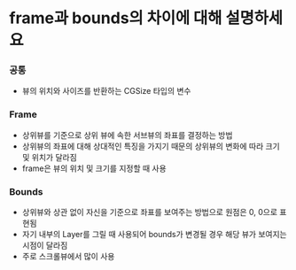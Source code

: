 # frame과 bounds의 차이에 대해 설명하세요

### 공통
- 뷰의 위치와 사이즈를 반환하는 CGSize 타입의 변수

### Frame
- 상위뷰를 기준으로 상위 뷰에 속한 서브뷰의 좌표를 결정하는 방법
- 상위뷰의 좌표에 대해 상대적인 특징을 가지기 때문의 상위뷰의 변화에 따라 크기 및 위치가 달라짐
- frame은 뷰의 위치 및 크기를 지정할 때 사용

### Bounds
- 상위뷰와 상관 없이 자신을 기준으로 좌표를 보여주는 방법으로 원점은 0, 0으로 표현됨
- 자기 내부의 Layer를 그릴 때 사용되어 bounds가 변경될 경우 해당 뷰가 보여지는 시점이 달라짐
- 주로 스크롤뷰에서 많이 사용
